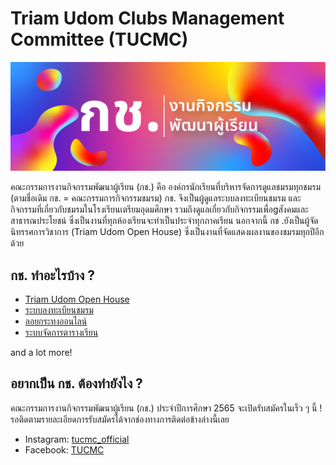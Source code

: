 # Triam Udom Clubs Management Committee (TUCMC)

[![banner](https://github.com/triamudomcmc/.github/blob/main/src/TUCMC-Banner.png?raw=true)](https://register.clubs.triamudom.ac.th)

คณะกรรมการงานกิจกรรมพัฒนาผู้เรียน (กช.) คือ องค์กรนักเรียนที่บริหารจัดการดูแลชมรมทุกชมรม (ตามชื่อเดิม กช. = คณะกรรมการกิจกรรมชมรม) กช. จึงเป็นผู้ดูแลระบบลงทะเบียนชมรม และกิจกรรมที่เกี่ยวกับชมรมในโรงเรียนเตรียมอุดมศึกษา รวมถึงดูแลเกี่ยวกับกิจกรรมเพื่อgสังคมและสาธารณประโยชน์ ซึ่งเป็นงานที่ทุกห้องเรียนจะทำเป็นประจำทุกภาคเรียน นอกจากนี้ กช .ยังเป็นผู้จัดนิทรรศการวิชาการ (Triam Udom Open House) ซึ่งเป็นงานที่จัดแสดงผลงานของชมรมทุกปีอีกด้วย

## กช. ทำอะไรบ้าง ?

- [Triam Udom Open House](https://openhouse.triamudom.ac.th/)
- [ระบบลงทะเบียนชมรม](https://register.clubs.triamudom.ac.th/)
- [ลอยกระทงออนไลน์](https://loy-kratong.vercel.app/)
- [ระบบจัดการตารางเรียน](https://schedule.tucm.cc/)

and a lot more!

## อยากเป็น กช. ต้องทำยังไง ?

คณะกรรมการงานกิจกรรมพัฒนาผู้เรียน (กช.) ประจำปีการศึกษา 2565 จะเปิดรับสมัครในเร็ว ๆ นี้ ! รอติดตามรายละเอียดการรับสมัครได้จากช่องทางการติดต่อข้างล่างนี้เลย

- Instagram: [tucmc_official](https://www.instagram.com/tucmc_official/)
- Facebook: [TUCMC](https://www.facebook.com/triamudomclubs)
